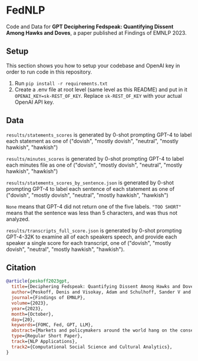 # FedNLP

Code and Data for **GPT Deciphering Fedspeak: Quantifying Dissent Among Hawks and Doves**, a paper published at Findings of EMNLP 2023.

## Setup

This section shows you how to setup your codebase and OpenAI key in order to run code in this repository.

1. Run `pip install -r requirements.txt`
2. Create a .env file at root level (same level as this README) and put in it `OPENAI_KEY=sk-REST_OF_KEY`. Replace `sk-REST_OF_KEY` with your actual OpenAI API key.

## Data

`results/statements_scores` is generated by 0-shot prompting GPT-4 to label each statement as one of ("dovish", "mostly dovish", "neutral", "mostly hawkish", "hawkish")

`results/minutes_scores` is generated by 0-shot prompting GPT-4 to label each minutes file as one of ("dovish", "mostly dovish", "neutral", "mostly hawkish", "hawkish")

`results/statements_scores_by_sentence.json` is generated by 0-shot prompting GPT-4 to label each sentence of each statement as one of ("dovish", "mostly dovish", "neutral", "mostly hawkish", "hawkish")

`None` means that GPT-4 did not return one of the five labels. `"TOO SHORT"` means that the sentence was less than 5 characters, and was thus not analyzed.

`results/transcripts_full_score.json` is generated by 0-shot prompting GPT-4-32K to examine all of each speakers speech, and provide each speaker a single score for each transcript, one of ("dovish", "mostly dovish", "neutral", "mostly hawkish", "hawkish").

## Citation

```bibtex
@article{peskoff2023gpt,
  title={Deciphering Fedspeak: Quantifying Dissent Among Hawks and Doves},
  author={Peskoff, Denis and Visokay, Adam and Schulhoff, Sander V and Wachspress, Benjamin and Blinder, Alan and Stewart, Brandon M},
  journal={Findings of EMNLP},
  volume={2023},
  year={2023},
  month={October},
  day={20},
  keywords={FOMC, Fed, GPT, LLM},
  abstract={Markets and policymakers around the world hang on the consequential monetary policy decisions made by the Federal Open Market Committee (FOMC). Publicly available textual documentation of their meetings provide insight into members' attitudes about the economy. We use GPT-4 to quantify dissent among members on the topic of inflation. We find that transcripts and minutes reflect the diversity of member views about the macroeconomic outlook in a way that is lost or omitted from the public statements. In fact, diverging opinions that shed light upon the committee's "true" attitudes are almost entirely omitted from the final statements. Hence, we argue that forecasting FOMC sentiment based solely on statements will not sufficiently reflect dissent among the hawks and doves.},
  type={Regular Short Paper},
  track={NLP Applications},
  track2={Computational Social Science and Cultural Analytics},
}
```
